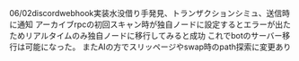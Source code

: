 06/02discordwebhook実装水没借り手発見、トランザクションシミュ、送信時に通知
アーカイブrpcの初回スキャン時が独自ノードに設定するとエラーが出たためリアルタイムのみ独自ノードに移行してみると成功
これでbotのサーバー移行は可能になった。
またAIの方でスリッページやswap時のpath探索に変更あり
